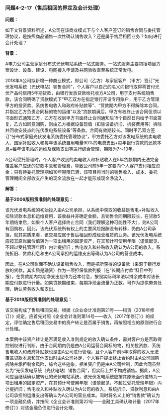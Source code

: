 ### 问题4-2-17（售后租回的界定及会计处理）

**问题：**

如下文背景资料所述，A公司在该商业模式下与个人客户签订的销售合同与委托管理协议，是按照商品销售一次性确认销售收入？还是属于售后租回业务？如何进行会计处理？

**背景：**

A电力公司主营家庭分布式光伏电站系统一站式服务。一站式服务主要包括项目方案设计、设备、建设、电网接入申请及并网验收直至系统正常发电。

2018年A公司拟新增一种商业模式，即公司（乙方）与家庭客户（甲方）签订“光伏发电系统（光伏电站）销售合同”，个人客户以自己的名义向银行取得零首付光伏产品纯信用5年期贷款，由银行发放贷款给托收方A公司，用于支付系统销售款，该合同明确了贷款模式下“甲乙双方在指定银行开设专用账户，用于乙方管理甲方的投资款、系统售电收入和政府补贴款等”、“贷款期内甲方不得解除本合同，并指定乙方负责合同标的物的运维”以及“贷款期满后，甲方有权终止该合同但须以书面形式通知乙方，乙方在收到甲方书面终止合同通知后15个自然日内给予书面答复，乙方如同意回购，则由乙方根据设备现值（扣除设备折旧、拆装费用等）拆除并回收安装点的光伏发电系统设备”等条款。合同有效期较长。同时甲乙双方签订“分布式家庭光伏发电系统委托管理协议”，甲方委托乙方对该发电系统的卖电收入、国家补贴收入和每年该系统自用电量90%的电费支出+每年银行贷款的还款本息+每年该电站的运维及保险支出等进行综合管理，期限为7～10年。

A公司受托管理时，个人客户收到的卖电收入和补贴收入在5年贷款期内无法完全覆盖客户应还的贷款本息和管理费，导致公司前5年一定要向个人客户支付相应资金；只有待委托管理期如10年期限已满，该项目将当时的销售收入、成本、委托管理期间全部收支产生的现金流放在一起才能形成现金净流入。

**解答：**

**基于2006版租赁准则的处理意见：**

该光伏发电系统的初始投入由A公司承担，从系统中获取的收益是售电+补贴收入扣除贷款本息和运维费用，该收益并非确定金额，且销售合同期限较长，在贷款5年期结束后，如果个人客户选择终止合同（我们理解这种可能性不大），则A公司有回购权，因此，该光伏系统所有权上的主要风险报酬没有转移，仍由A公司承担，就其实质来看，该交易应属于售后租回形成经营租赁的业务。该光伏发电系统应按其原账面价值转为一项出租用的固定资产，在其预计可使用年限（谨慎起见，不超过受托管理年限）内计提折旧；售电收入和补贴收入确认为A公司的收入，系统折旧、贷款利息和由A公司承担的运维支出等确认为A公司的营业成本。

因此，在A公司账面不确认设备销售收入，而是把所获得的设备款（来源于银行发放的贷款，其实质是融资）作为一项担保借款列报（在“长期应付款”科目中列报），在贷款期内每期净支出应作为还本付息，按照实际利率法以摊余成本对该长期应付款进行计量。如果贷款期结束，每期净现金流量为正数，可作为提供劳务处理，确认劳务收入和支出。

**基于2018版租赁准则的处理意见：**

该交易构成了售后租回交易。根据《企业会计准则第21号——租赁（2018年修订）》规定，应首先对照《企业会计准则第14号——收入（2017年修订）》的规定，评估确定售后租回交易中的资产转让是否属于销售，再按照相应的原则进行会计处理。

本案例中该资产转让是否满足收入准则规定的收入确认条件，需对客户方是否取得控制权进行判断。由于合同期内仍是由A公司运营合同标的物，相关投资款、系统售电收入和政府补贴款也是由A公司进行管理，且个人客户前5年取得的收入无法覆盖贷款本息和其他支出时由A公司补足，个人客户提出终止合约时由A公司回购拆除并承担剩余风险，综合这些迹象，相关资产仍是由A公司控制，因此合同虽然名为“光伏发电系统（光伏电站）销售合同”，但实际上并不构成销售。据此，A公司应当继续确认被转让的光伏电站系统，该光伏发电系统应按其原账面价值转为一项出租用的固定资产，在其预计可使用年限（谨慎起见，不超过受托管理年限）内计提折旧；售电收入和补贴收入确认为A公司的收入，系统折旧、贷款利息和由A公司承担的运维支出等确认为A公司的营业成本。同时将名义上的“销售款”确认为一项金融负债，并按照《企业会计准则第22号——金融工具确认和计量（2017年修订）》对该金融负债进行会计处理。